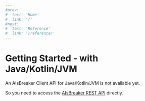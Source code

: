 ```yaml
---
#prev:
#  text: 'Home'
#  link: '/'
#next:
#  text: 'Reference'
#  link: '/reference/'
---
```


Getting Started - with Java/Kotlin/JVM
======================================

An AIsBreaker Client API for Java/Kotlin/JVM is not available yet.

So you need to access the [AIsBreaker REST API](./aisbreaker-rest-api) directly.
